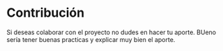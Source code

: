 # Contribución
Si deseas colaborar con el proyecto no dudes en hacer tu aporte.
BUeno sería tener buenas practicas y explicar muy bien el aporte.

